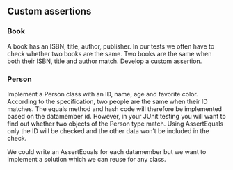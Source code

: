 ## Custom assertions
### Book
A book has an ISBN, title, author, publisher. In our tests we often have to check whether
two books are the same. Two books are the same when both their ISBN, title and author
match. Develop a custom assertion.

### Person
Implement a Person class with an ID, name, age and favorite color. According to the
specification, two people are the same when their ID matches. The equals method and
hash code will therefore be implemented based on the datamember id. However, in your
JUnit testing you will want to find out whether two objects of the Person type match.
Using AssertEquals only the ID will be checked and the other data won’t be included in
the check.

We could write an AssertEquals for each datamember but we want to implement a
solution which we can reuse for any class.